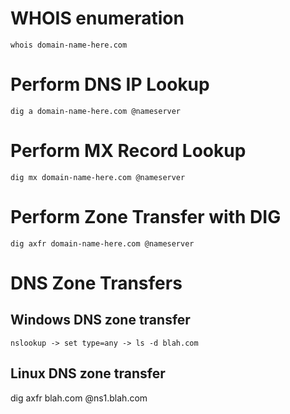 # WHOIS enumeration
```
whois domain-name-here.com 
```
# Perform DNS IP Lookup
```
dig a domain-name-here.com @nameserver 
```
# Perform MX Record Lookup
```
dig mx domain-name-here.com @nameserver
```
# Perform Zone Transfer with DIG
```
dig axfr domain-name-here.com @nameserver
```
# DNS Zone Transfers

## Windows DNS zone transfer
```
nslookup -> set type=any -> ls -d blah.com
```
## Linux DNS zone transfer

dig axfr blah.com @ns1.blah.com



